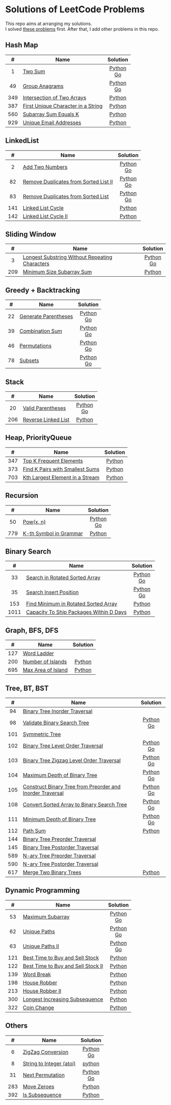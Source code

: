# Solutions of LeetCode Problems

This repo aims at arranging my solutions.<br>
I solved [these problems](https://1kohei1.com/leetcode/) first. After that, I add other problems in this repo.

## Hash Map
#|Name|Solution
:----:|----|:----:
1 | [Two Sum](https://leetcode.com/problems/two-sum/) | [Python](https://github.com/Tiger-0512/leetcode/blob/main/python/1_two-sum.py) <br> [Go](https://github.com/Tiger-0512/leetcode/blob/main/go/1_two-sum.go)
49 | [Group Anagrams](https://leetcode.com/problems/group-anagrams/) | [Python](https://github.com/Tiger-0512/leetcode/blob/main/python/49_group-anagrams.py) <br> [Go](https://github.com/Tiger-0512/leetcode/blob/main/go/49_group-anagrams.go)
349 | [Intersection of Two Arrays](https://leetcode.com/problems/intersection-of-two-arrays/) | [Python](https://github.com/Tiger-0512/leetcode/blob/main/python/349_intersection-of-two-arrays.py)
387 | [First Unique Character in a String](https://leetcode.com/problems/first-unique-character-in-a-string/) | [Python](https://github.com/Tiger-0512/leetcode/blob/main/python/387_first-unique-character-in-a-string.py)
560 | [Subarray Sum Equals K](https://leetcode.com/problems/subarray-sum-equals-k/) | [Python](https://github.com/Tiger-0512/leetcode/blob/main/python/560_subarray-sum-equals-k.py)
929 | [Unique Email Addresses](https://leetcode.com/problems/unique-email-addresses/) | [Python](https://github.com/Tiger-0512/leetcode/blob/main/python/929_unique-email-addresses.py)

## LinkedList
#|Name|Solution
:----:|----|:----:
2 | [Add Two Numbers](https://leetcode.com/problems/add-two-numbers/) | [Python](https://github.com/Tiger-0512/leetcode/blob/main/python/2_add-two-numbers.py) <br> [Go](https://github.com/Tiger-0512/leetcode/blob/main/go/2_add-two-numbers.go)
82 | [Remove Duplicates from Sorted List II](https://leetcode.com/problems/remove-duplicates-from-sorted-list-ii/) | [Python](https://github.com/Tiger-0512/leetcode/blob/main/python/82_remove-duplicates-from-sorted-list-ii.py) <br> [Go](https://github.com/Tiger-0512/leetcode/blob/main/go/82_remove-duplicates-from-sorted-list-ii.go)
83 | [Remove Duplicates from Sorted List](https://leetcode.com/problems/remove-duplicates-from-sorted-list/) | [Python](https://github.com/Tiger-0512/leetcode/blob/main/python/83_remove-duplicates-from-sorted-list.py) <br> [Go](https://github.com/Tiger-0512/leetcode/blob/main/go/83_remove-duplicates-from-sorted-list.go)
141 | [Linked List Cycle](https://leetcode.com/problems/linked-list-cycle/) | [Python](https://github.com/Tiger-0512/leetcode/blob/main/python/141_linked-list-cycle.py)
142 | [Linked List Cycle II](https://leetcode.com/problems/linked-list-cycle-ii/) | [Python](https://github.com/Tiger-0512/leetcode/blob/main/python/142_linked-list-cycle-ii.py)

## Sliding Window
#|Name|Solution
:----:|----|:----:
3 | [Longest Substring Without Repeating Characters](https://leetcode.com/problems/longest-substring-without-repeating-characters/) | [Python](https://github.com/Tiger-0512/leetcode/blob/main/python/3_longest-substring-without-repeating-characters.py) <br> [Go](https://github.com/Tiger-0512/leetcode/blob/main/go/3_longest-substring-without-repeating-characters.go)
209 | [Minimum Size Subarray Sum](https://leetcode.com/problems/minimum-size-subarray-sum/) | [Python](https://github.com/Tiger-0512/leetcode/blob/main/python/209_minimum-size-subarray-sum.py)

## Greedy + Backtracking
#|Name|Solution
:----:|----|:----:
22 | [Generate Parentheses](https://leetcode.com/problems/generate-parentheses/) | [Python](https://github.com/Tiger-0512/leetcode/blob/main/python/22_generate-parentheses.py) <br> [Go](https://github.com/Tiger-0512/leetcode/blob/main/go/22_generate-parentheses.go)
39 | [Combination Sum](https://leetcode.com/problems/combination-sum/) | [Python](https://github.com/Tiger-0512/leetcode/blob/main/python/39_combination-sum.py) <br> [Go](https://github.com/Tiger-0512/leetcode/blob/main/go/39_combination-sum.go)
46 | [Permutations](https://leetcode.com/problems/permutations/) | [Python](https://github.com/Tiger-0512/leetcode/blob/main/python/46_permutations.py) <br> [Go](https://github.com/Tiger-0512/leetcode/blob/main/go/46_permutations.go)
78 | [Subsets](https://leetcode.com/problems/subsets/) | [Python](https://github.com/Tiger-0512/leetcode/blob/main/python/78_subsets.py) <br> [Go](https://github.com/Tiger-0512/leetcode/blob/main/go/78_subsets.go)

## Stack
#|Name|Solution
:----:|----|:----:
20 | [Valid Parentheses](https://leetcode.com/problems/valid-parentheses/) | [Python](https://github.com/Tiger-0512/leetcode/blob/main/python/20_valid-parentheses.py) <br> [Go](https://github.com/Tiger-0512/leetcode/blob/main/go/20_valid-parentheses.go)
206 | [Reverse Linked List](https://leetcode.com/problems/reverse-linked-list/) | [Python](https://github.com/Tiger-0512/leetcode/blob/main/python/206_reverse-linked-list.py)

## Heap, PriorityQueue
#|Name|Solution
:----:|----|:----:
347 | [Top K Frequent Elements](https://leetcode.com/problems/top-k-frequent-elements/) | [Python](https://github.com/Tiger-0512/leetcode/blob/main/python/347_top-k-frequent-elements.py)
373 | [Find K Pairs with Smallest Sums](https://leetcode.com/problems/find-k-pairs-with-smallest-sums/) | [Python](https://github.com/Tiger-0512/leetcode/blob/main/python/373_find-k-pairs-with-smallest-sums.py)
703 | [Kth Largest Element in a Stream](https://leetcode.com/problems/kth-largest-element-in-a-stream/) | [Python](https://github.com/Tiger-0512/leetcode/blob/main/python/703_kth-largest-element-in-a-stream.py)

## Recursion
#|Name|Solution
:----:|----|:----:
50 | [Pow(x, n)](https://leetcode.com/problems/powx-n/) | [Python](https://github.com/Tiger-0512/leetcode/blob/main/python/50_powx-n.py) <br> [Go](https://github.com/Tiger-0512/leetcode/blob/main/go/50_powx-n.go)
779 | [K-th Symbol in Grammar](https://leetcode.com/problems/k-th-symbol-in-grammar/) | [Python](https://github.com/Tiger-0512/leetcode/blob/main/python/779_k-th-symbol-in-grammar.py)

## Binary Search
#|Name|Solution
:----:|----|:----:
33 | [Search in Rotated Sorted Array](https://leetcode.com/problems/search-in-rotated-sorted-array/) | [Python](https://github.com/Tiger-0512/leetcode/blob/main/python/33_search-in-rotated-sorted-array.py) <br> [Go](https://github.com/Tiger-0512/leetcode/blob/main/go/33_search-in-rotated-sorted-array.go)
35 | [Search Insert Position](https://leetcode.com/problems/search-insert-position/) | [Python](https://github.com/Tiger-0512/leetcode/blob/main/python/35_search-insert-position.py) <br> [Go](https://github.com/Tiger-0512/leetcode/blob/main/go/35_search-insert-position.go)
153 | [Find Minimum in Rotated Sorted Array](https://leetcode.com/problems/find-minimum-in-rotated-sorted-array/) | [Python](https://github.com/Tiger-0512/leetcode/blob/main/python/153_find-minimum-in-rotated-sorted-array.py)
1011 | [Capacity To Ship Packages Within D Days](https://leetcode.com/problems/capacity-to-ship-packages-within-d-days/) | [Python](https://github.com/Tiger-0512/leetcode/blob/main/python/1011_capacity-to-ship-packages-within-d-days.py)

## Graph, BFS, DFS
#|Name|Solution
:----:|----|:----:
127 | [Word Ladder](https://leetcode.com/problems/word-ladder/)
200 | [Number of Islands](https://leetcode.com/problems/number-of-islands/) | [Python](https://github.com/Tiger-0512/leetcode/blob/main/python/200_number-of-islands.py)
695 | [Max Area of Island](https://leetcode.com/problems/max-area-of-island/) | [Python](https://github.com/Tiger-0512/leetcode/blob/main/python/695_max-area-of-island.py)

## Tree, BT, BST
#|Name|Solution
:----:|----|:----:
94 | [Binary Tree Inorder Traversal](https://leetcode.com/problems/binary-tree-inorder-traversal/)
98 | [Validate Binary Search Tree](https://leetcode.com/problems/validate-binary-search-tree/) | [Python](https://github.com/Tiger-0512/leetcode/blob/main/python/98_validate-binary-search-tree.py) <br> [Go](https://github.com/Tiger-0512/leetcode/blob/main/go/98_validate-binary-search-tree.go)
101 | [Symmetric Tree](https://leetcode.com/problems/symmetric-tree/)
102 | [Binary Tree Level Order Traversal](https://leetcode.com/problems/binary-tree-level-order-traversal/) | [Python](https://github.com/Tiger-0512/leetcode/blob/main/python/102_binary-tree-level-order-traversal.py) <br> [Go](https://github.com/Tiger-0512/leetcode/blob/main/go/102_binary-tree-level-order-traversal.go)
103 | [Binary Tree Zigzag Level Order Traversal](https://leetcode.com/problems/binary-tree-zigzag-level-order-traversal/) | [Python](https://github.com/Tiger-0512/leetcode/blob/main/python/103_binary-tree-zigzag-level-order-traversal.py) <br> [Go](https://github.com/Tiger-0512/leetcode/blob/main/go/103_binary-tree-zigzag-level-order-traversal.go)
104 | [Maximum Depth of Binary Tree](https://leetcode.com/problems/maximum-depth-of-binary-tree/) | [Python](https://github.com/Tiger-0512/leetcode/blob/main/python/104_maximum-depth-of-binary-tree.py) [Go](https://github.com/Tiger-0512/leetcode/blob/main/go/104_maximum-depth-of-binary-tree.go)
105 | [Construct Binary Tree from Preorder and Inorder Traversal](https://leetcode.com/problems/construct-binary-tree-from-preorder-and-inorder-traversal/) | [Python](https://github.com/Tiger-0512/leetcode/blob/main/python/105_construct-binary-tree-from-preorder-and-inorder-traversal.py) <br> [Go](https://github.com/Tiger-0512/leetcode/blob/main/go/105_construct-binary-tree-from-preorder-and-inorder-traversal.go)
108 | [Convert Sorted Array to Binary Search Tree](https://leetcode.com/problems/convert-sorted-array-to-binary-search-tree/) | [Python](https://github.com/Tiger-0512/leetcode/blob/main/python/108_convert-sorted-array-to-binary-search-tree.py) <br> [Go](https://github.com/Tiger-0512/leetcode/blob/main/go/108_convert-sorted-array-to-binary-search-tree.go)
111 | [Minimum Depth of Binary Tree](https://leetcode.com/problems/minimum-depth-of-binary-tree/) | [Python](https://github.com/Tiger-0512/leetcode/blob/main/python/111_minimum-depth-of-binary-tree.py) <br> [Go](https://github.com/Tiger-0512/leetcode/blob/main/go/111_minimum-depth-of-binary-tree.go)
112 | [Path Sum](https://leetcode.com/problems/path-sum/) | [Python](https://github.com/Tiger-0512/leetcode/blob/main/python/112_path-sum.py)
144 | [Binary Tree Preorder Traversal](https://leetcode.com/problems/binary-tree-preorder-traversal/)
145 | [Binary Tree Postorder Traversal](https://leetcode.com/problems/binary-tree-postorder-traversal/)
589 | [N-ary Tree Preorder Traversal](https://leetcode.com/problems/n-ary-tree-preorder-traversal/)
590 | [N-ary Tree Postorder Traversal](https://leetcode.com/problems/n-ary-tree-postorder-traversal/)
617 | [Merge Two Binary Trees](https://leetcode.com/problems/merge-two-binary-trees/) | [Python](https://github.com/Tiger-0512/leetcode/blob/main/python/617_merge-two-binary-trees.py)

## Dynamic Programming
#|Name|Solution
:----:|----|:----:
53 | [Maximum Subarray](https://leetcode.com/problems/maximum-subarray/) | [Python](https://github.com/Tiger-0512/leetcode/blob/main/python/53_maximum-subarray.py) <br> [Go](https://github.com/Tiger-0512/leetcode/blob/main/go/53_maximum-subarray.go)
62 | [Unique Paths](https://leetcode.com/problems/unique-paths/) | [Python](https://github.com/Tiger-0512/leetcode/blob/main/python/62_unique-paths.py) <br> [Go](https://github.com/Tiger-0512/leetcode/blob/main/go/62_unique-paths.go)
63 | [Unique Paths II](https://leetcode.com/problems/unique-paths-ii/) | [Python](https://github.com/Tiger-0512/leetcode/blob/main/python/63_unique-paths-ii.py) <br> [Go](https://github.com/Tiger-0512/leetcode/blob/main/go/63_unique-paths-ii.go)
121 | [Best Time to Buy and Sell Stock](https://leetcode.com/problems/best-time-to-buy-and-sell-stock/) | [Python](https://github.com/Tiger-0512/leetcode/blob/main/python/121_best-time-to-buy-and-sell-stock.py)
122 | [Best Time to Buy and Sell Stock II](https://leetcode.com/problems/best-time-to-buy-and-sell-stock-ii/) | [Python](https://github.com/Tiger-0512/leetcode/blob/main/python/122_best-time-to-buy-and-sell-stock-ii.py)
139 | [Word Break](https://leetcode.com/problems/word-break/) | [Python](https://github.com/Tiger-0512/leetcode/blob/main/python/139_word-break.py)
198 | [House Robber](https://leetcode.com/problems/house-robber/) | [Python](https://github.com/Tiger-0512/leetcode/blob/main/python/198_house-robber.py)
213 | [House Robber II](https://leetcode.com/problems/house-robber-ii/) | [Python](https://github.com/Tiger-0512/leetcode/blob/main/python/213_house-robber-ii.py)
300 | [Longest Increasing Subsequence](https://leetcode.com/problems/longest-increasing-subsequence/) | [Python](https://github.com/Tiger-0512/leetcode/blob/main/python/300_longest-increasing-subsequence.py)
322 | [Coin Change](https://leetcode.com/problems/coin-change/) | [Python](https://github.com/Tiger-0512/leetcode/blob/main/python/322_coin-change.py)

## Others
#|Name|Solution
:----:|----|:----:
6 | [ZigZag Conversion](https://leetcode.com/problems/zigzag-conversion/) | [Python](https://github.com/Tiger-0512/leetcode/blob/main/python/6_zigzag-conversion.py) <br> [Go](https://github.com/Tiger-0512/leetcode/blob/main/go/6_zigzag-conversion.go) | [Python](https://github.com/Tiger-0512/leetcode/blob/main/python/8_string-to-integer-atoi.py)
8 | [String to Integer (atoi)](https://leetcode.com/problems/string-to-integer-atoi/) | [python](https://github.com/Tiger-0512/leetcode/blob/main/python/8_string-to-integer-atoi.py)
31 | [Next Permutation](https://leetcode.com/problems/next-permutation/) | [Python](https://github.com/Tiger-0512/leetcode/blob/main/python/31_next-permutation.py) <br> [Go](https://github.com/Tiger-0512/leetcode/blob/main/go/31_next-permutation.go)
283 | [Move Zeroes](https://leetcode.com/problems/move-zeroes/) | [Python](https://github.com/Tiger-0512/leetcode/blob/main/python/283_move-zeroes.py)
392 | [Is Subsequence](https://leetcode.com/problems/is-subsequence/) | [Python](https://github.com/Tiger-0512/leetcode/blob/main/python/392_is-subsequence.py)
